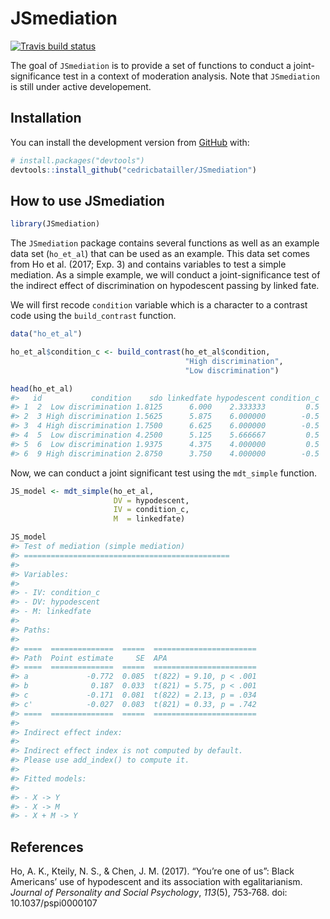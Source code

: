 
<!-- README.md is generated from README.Rmd. Please edit that file -->
JSmediation
===========

[![Travis build status](https://travis-ci.org/cedricbatailler/JSmediation.svg?branch=master)](https://travis-ci.org/cedricbatailler/JSmediation)

The goal of `JSmediation` is to provide a set of functions to conduct a joint-significance test in a context of moderation analysis. Note that `JSmediation` is still under active developement.

Installation
------------

<!--
You can install the released version of JSmediation from [CRAN](https://CRAN.R-project.org) with:

``` r
install.packages("JSmediation")
```
-->
You can install the development version from [GitHub](https://github.com/) with:

``` r
# install.packages("devtools")
devtools::install_github("cedricbatailler/JSmediation")
```

How to use JSmediation
----------------------

``` r
library(JSmediation)
```

The `JSmediation` package contains several functions as well as an example data set (`ho_et_al`) that can be used as an example. This data set comes from Ho et al. (2017; Exp. 3) and contains variables to test a simple mediation. As a simple example, we will conduct a joint-significance test of the indirect effect of discrimination on hypodescent passing by linked fate.

We will first recode `condition` variable which is a character to a contrast code using the `build_contrast` function.

``` r
data("ho_et_al")

ho_et_al$condition_c <- build_contrast(ho_et_al$condition, 
                                       "High discrimination",
                                       "Low discrimination")

head(ho_et_al)
#>   id           condition    sdo linkedfate hypodescent condition_c
#> 1  2  Low discrimination 1.8125      6.000    2.333333         0.5
#> 2  3 High discrimination 1.5625      5.875    6.000000        -0.5
#> 3  4 High discrimination 1.7500      6.625    6.000000        -0.5
#> 4  5  Low discrimination 4.2500      5.125    5.666667         0.5
#> 5  6  Low discrimination 1.9375      4.375    4.000000         0.5
#> 6  9 High discrimination 2.8750      3.750    4.000000        -0.5
```

Now, we can conduct a joint significant test using the `mdt_simple` function.

``` r
JS_model <- mdt_simple(ho_et_al, 
                       DV = hypodescent, 
                       IV = condition_c, 
                       M  = linkedfate)

JS_model
#> Test of mediation (simple mediation)
#> ==============================================
#> 
#> Variables:
#> 
#> - IV: condition_c 
#> - DV: hypodescent 
#> - M: linkedfate 
#> 
#> Paths:
#> 
#> ====  ==============  =====  =======================
#> Path  Point estimate     SE  APA                    
#> ====  ==============  =====  =======================
#> a             -0.772  0.085  t(822) = 9.10, p < .001
#> b              0.187  0.033  t(821) = 5.75, p < .001
#> c             -0.171  0.081  t(822) = 2.13, p = .034
#> c'            -0.027  0.083  t(821) = 0.33, p = .742
#> ====  ==============  =====  =======================
#> 
#> Indirect effect index:
#> 
#> Indirect effect index is not computed by default.
#> Please use add_index() to compute it.
#> 
#> Fitted models:
#> 
#> - X -> Y 
#> - X -> M 
#> - X + M -> Y
```

References
----------

Ho, A. K., Kteily, N. S., & Chen, J. M. (2017). “You’re one of us”: Black Americans’ use of hypodescent and its association with egalitarianism. *Journal of Personality and Social Psychology*, *113*(5), 753‑768. doi: 10.1037/pspi0000107
